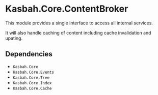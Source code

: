 # Kasbah.Core.ContentBroker

This module provides a single interface to access all internal services.

It will also handle caching of content including cache invalidation and upating.

## Dependencies

 * `Kasbah.Core`
 * `Kasbah.Core.Events`
 * `Kasbah.Core.Tree`
 * `Kasbah.Core.Index`
 * `Kasbah.Core.Cache`
